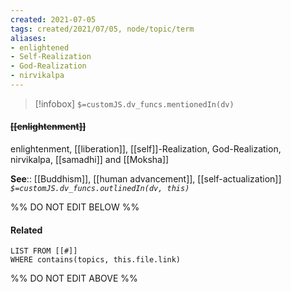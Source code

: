 ```yaml
---
created: 2021-07-05
tags: created/2021/07/05, node/topic/term
aliases:
- enlightened
- Self-Realization
- God-Realization
- nirvikalpa
---
```

> [!infobox]
`$=customJS.dv_funcs.mentionedIn(dv)`

#### <s class="topic-title">[[enlightenment]]</s> 

enlightenment, [[liberation]], [[self]]-Realization, God-Realization, nirvikalpa, [[samadhi]] and [[Moksha]]

**See**:: [[Buddhism]], [[human advancement]], [[self-actualization]]
*`$=customJS.dv_funcs.outlinedIn(dv, this)`*

%% DO NOT EDIT BELOW %%

#### Related 

```dataview
LIST FROM [[#]]
WHERE contains(topics, this.file.link)
```
%% DO NOT EDIT ABOVE %%
